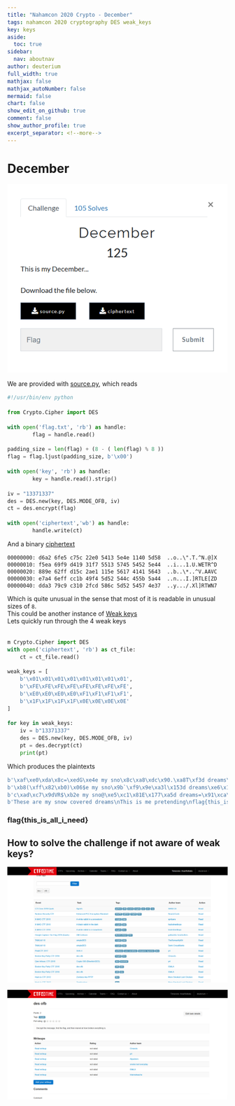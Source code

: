 ```yaml
---
title: "Nahamcon 2020 Crypto - December"
tags: nahamcon 2020 cryptography DES weak_keys 
key: keys
aside:
  toc: true
sidebar:
  nav: aboutnav
author: deuterium
full_width: true
mathjax: false
mathjax_autoNumber: false
mermaid: false
chart: false
show_edit_on_github: true
comment: false
show_author_profile: true
excerpt_separator: <!--more-->
---
```


# December

![](Capture.PNG)

We are provided with [source.py](source.py), which reads
```python
#!/usr/bin/env python

from Crypto.Cipher import DES

with open('flag.txt', 'rb') as handle:
        flag = handle.read()

padding_size = len(flag) + (8 - ( len(flag) % 8 ))
flag = flag.ljust(padding_size, b'\x00')

with open('key', 'rb') as handle:
        key = handle.read().strip()

iv = "13371337"
des = DES.new(key, DES.MODE_OFB, iv)
ct = des.encrypt(flag)

with open('ciphertext','wb') as handle:
        handle.write(ct)
```

And a binary [ciphertext](ciphertext)
```
00000000: d6a2 6fe5 c75c 22e0 5413 5e4e 1140 5d58  ..o..\".T.^N.@]X
00000010: f5ea 69f9 d419 31f7 5513 5745 5452 5e44  ..i...1.U.WETR^D
00000020: 889e 62ff d15c 2ae1 115e 5617 4141 5643  ..b..\*..^V.AAVC
00000030: e7a4 6eff cc1b 49f4 5d52 544c 455b 5a44  ..n...I.]RTLE[ZD
00000040: dda3 79c9 c310 2fcd 586c 5d52 5457 4e37  ..y.../.Xl]RTWN7
```
Which is quite unusual in the sense that most of it is readable in unusual sizes of `8`.  
This could be another instance of [Weak keys](https://en.wikipedia.org/wiki/Weak_key#Weak_keys_in_DES)  
Lets quickly run through the 4 weak keys
```python

m Crypto.Cipher import DES
with open('ciphertext', 'rb') as ct_file:
    ct = ct_file.read()

weak_keys = [
    b'\x01\x01\x01\x01\x01\x01\x01\x01',
    b'\xFE\xFE\xFE\xFE\xFE\xFE\xFE\xFE',
    b'\xE0\xE0\xE0\xE0\xF1\xF1\xF1\xF1',
    b'\x1F\x1F\x1F\x1F\x0E\x0E\x0E\x0E'
]

for key in weak_keys:
    iv = b"13371337"
    des = DES.new(key, DES.MODE_OFB, iv)
    pt = des.decrypt(ct)
    print(pt)
```

Which produces the plaintexts
```python
b'\xaf\xe0\xda\x8c=\xedG\xe4e my sno\x8c\xa8\xdc\x90.\xa8T\xf3d dreams\xf1\xdc\xd7\x96+\xedO\xe5 me pret\x9e\xe6\xdb\x966\xaa,\xf0lag{this\xa4\xe1\xcc\xa09\xa1J\xc9i_need}\x00'
b'\xb8(\xff\x82\xb0)\x06$e my sno\x9b`\xf9\x9e\xa3l\x153d dreams\xe6\x14\xf2\x98\xa6)\x0e% me pret\x89.\xfe\x98\xbbnm0lag{this\xb3)\xe9\xae\xb4e\x0b\ti_need}\x00'
b'c\xad\xc7\x9dVR$\xb2e my sno@\xe5\xc1\x81E\x177\xa5d dreams=\x91\xca\x87@R,\xb3 me pretR\xab\xc6\x87]\x15O\xa6lag{thish\xac\xd1\xb1R\x1e)\x9fi_need}\x00'
b'These are my snow covered dreams\nThis is me pretending\nflag{this_is_all_i_need}\x00'
```
 
### flag{this_is_all_i_need}

## How to solve the challenge if not aware of weak keys?

![](ctftime1.PNG)

![](ctftime2.PNG)
